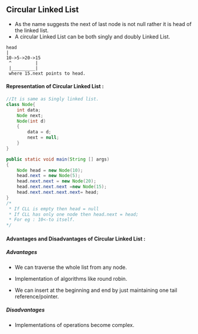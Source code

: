 ## Circular Linked List

- As the name suggests the next of last node is not null rather it is head of the linked list.
- A circular Linked List can be both singly and doubly Linked List.
```text
head
|
10->5->20->15
 ^         |
 |_________|
 where 15.next points to head.
 ```

#### Representation of Circular Linked List :

```java
//It is same as Singly linked list.
class Node{
    int data;
    Node next;
    Node(int d)
    {
        data = d;
        next = null;
    }
}

public static void main(String [] args)
{
    Node head = new Node(10);
    head.next = new Node(5);
    head.next.next = new Node(20);
    head.next.next.next =new Node(15);
    head.next.next.next.next= head;
} 
/*
 * If CLL is empty then head = null
 * If CLL has only one node then head.next = head;
 * For eg : 10<-to itself.
*/
```

#### Advantages and Disadvantages of Circular Linked List :

##### Advantages

- We can traverse the whole list from any node.
- Implementation of algorithms like round robin.

- We can insert at the beginning and end by just maintaining one tail reference/pointer.

##### Disadvantages

- Implementations of operations become complex.


